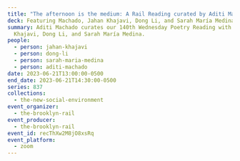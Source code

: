 ```yaml
---
title: "The afternoon is the medium: A Rail Reading curated by Aditi Machado"
deck: Featuring Machado, Jahan Khajavi, Dong Li, and Sarah María Medina
summary: Aditi Machado curates our 140th Wednesday Poetry Reading with Jahan
  Khajavi, Dong Li, and Sarah María Medina.
people:
  - person: jahan-khajavi
  - person: dong-li
  - person: sarah-maria-medina
  - person: aditi-machado
date: 2023-06-21T13:00:00-0500
end_date: 2023-06-21T14:30:00-0500
series: 837
collections:
  - the-new-social-environment
event_organizer:
  - the-brooklyn-rail
event_producer:
  - the-brooklyn-rail
event_id: recThXw2M8jO8xsRq
event_platform:
  - zoom
---
```

